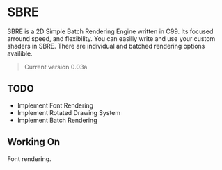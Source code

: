 # SBRE

 SBRE is a 2D Simple Batch Rendering Engine written in C99. Its focused arround speed, and flexibility. 
 You can easilly write and use your custom shaders in SBRE. There are individual and batched rendering
 options availible.

 > Current version 0.03a

## TODO

- Implement Font Rendering
- Implement Rotated Drawing System
- Implement Batch Rendering

## Working On

Font rendering.